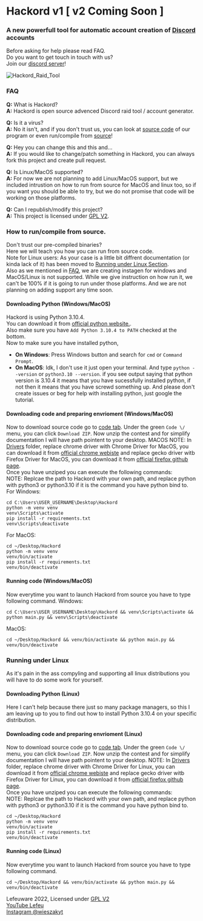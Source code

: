 # Hackord v1 [ v2 Coming Soon ]
### A new powerfull tool for automatic account creation of [Discord](https://discord.com/) accounts

Before asking for help please read FAQ.  
Do you want to get touch in touch with us?  
Join our [discord server](https://discord.gg/KCqrbVgSBF)!

![Hackord_Raid_Tool](https://user-images.githubusercontent.com/111588764/197411800-c222cc24-744e-424f-b0bd-e0a5ade83293.png)


### FAQ  
**Q:** What is Hackord?  
**A:** Hackord is open source advenced Discord raid tool / account generator.

**Q:** Is it a virus?  
**A:** No it isn't, and if you don't trust us, you can look at [source code](https://github.com/WieszakWare/Hackord) of our program or even run/compile from [source](#how-to-runcompile-from-source)!

**Q:** Hey you can change this and this and...  
**A:** If you would like to change/patch something in Hackord, you can always fork this project and create pull request.

**Q:** Is Linux/MacOS supported?  
**A:** For now we are not planning to add Linux/MacOS support, but we included intrustion on how to run from source for MacOS and linux too, so if you want you should be able to try, but we do not promise that code will be working on those platforms.

**Q:** Can I republish/modify this project?  
**A:** This project is licensed under [GPL V2](https://www.gnu.org/licenses/old-licenses/gpl-2.0.txt).

### How to run/compile from source.
Don't trust our pre-compiled binaries?  
Here we will teach you how you can run from source code.  
Note for Linux users: As your case is a little bit diffrent documentation (or kinda lack of it) has been moved to [Running under Linux Section](#running-under-linux).  
Also as we mentioned in [FAQ](#faq), we are creating instagen for windows and MacOS/Linux is not supported. While we give instruction on how run it, we can't be 100% if it is going to run under those platforms. And we are not planning on adding support any time soon.

#### Downloading Python (Windows/MacOS)
Hackord is using Python 3.10.4.  
You can download it from [official python website.](https://www.python.org/downloads/release/python-3104/).  
Also make sure you have `Add Python 3.10.4 to PATH` checked at the bottom.  
Now to make sure you have installed python,  
- **On Windows**: Press Windows button and search for `cmd` or `Command Prompt`.
- **On MacOS**: Idk, I don't use it just open your terminal.
And type `python --version` or `python3.10 --version`. if you see output saying that python version is 3.10.4 it means that you have sucessfully installed python, if not then it means that you have screwd something up. And please don't create issues or beg for help with installing python, just google the tutorial.

#### Downloading code and preparing envrioment (Windows/MacOS)
Now to download source code go to [code tab](https://github.com/WieszakWare/Hackord). Under the green `Code \/` menu, you can click `Download ZIP`. Now unzip the contest and for simplify documentation I will have path pointent to your desktop.
MACOS NOTE: In [Drivers](https://github.com/WieszakWare/Hackord) folder, replace chrome driver with Chrome Driver for MacOS, you can download it from [official chrome webiste](https://chromedriver.chromium.org/) and replace gecko driver witb Firefox Driver for MacOS, you can download it from [official firefox github page](https://github.com/mozilla/geckodriver/releases).  
Once you have unziped you can execute the following commands:  
NOTE: Replcae the path to Hackord with your own path, and replace python with python3 or python3.10 if it is the command you have python bind to.  
For Windows:
```
cd C:\Users\USER_USERNAME\Desktop\Hackord
python -m venv venv
venv\Scripts\activate
pip install -r requirements.txt
venv\Scripts\deactivate
```
For MacOS:
```
cd ~/Desktop/Hackord
python -m venv venv
venv/bin/activate
pip install -r requirements.txt
venv/bin/deactivate
```

#### Running code (Windows/MacOS)
Now everytime you want to launch Hackord from source you have to type following command.
Windows:
```
cd C:\Users\USER_USERNAME\Desktop\Hackord && venv\Scripts\activate && python main.py && venv\Scripts\deactivate
```
MacOS:
```
cd ~/Desktop/Hackord && venv/bin/activate && python main.py && venv/bin/deactivate
```


### Running under Linux
As it's pain in the ass compyling and supporting all linux distributions you will have to do some work for yourself.

#### Downloading Python (Linux)
Here I can't help because there just so many package managers, so this I am leaving up to you to find out how to install Python 3.10.4 on your specific distribution.

#### Downloading code and preparing envrioment (Linux)
Now to download source code go to [code tab](https://github.com/WieszakWare/Hackord). Under the green `Code \/` menu, you can click `Download ZIP`. Now unzip the contest and for simplify documentation I will have path pointent to your desktop.
NOTE: In [Drivers](https://github.com/WieszakWare/Hackord/) folder, replace chrome driver with Chrome Driver for Linux, you can download it from [official chrome webiste](https://chromedriver.chromium.org/) and replace gecko driver witb Firefox Driver for Linux, you can download it from [official firefox github page](https://github.com/mozilla/geckodriver/releases).  
Once you have unziped you can execute the following commands:  
NOTE: Replcae the path to Hackord with your own path, and replace python with python3 or python3.10 if it is the command you have python bind to. 
```
cd ~/Desktop/Hackord
python -m venv venv
venv/bin/activate
pip install -r requirements.txt
venv/bin/deactivate
```

#### Running code (Linux)
Now everytime you want to launch Hackord from source you have to type following command.
```
cd ~/Desktop/Hackord && venv/bin/activate && python main.py && venv/bin/deactivate
```

Lefeuware 2022, Licensed under [GPL V2](https://www.gnu.org/licenses/old-licenses/gpl-2.0.txt)  
[YouTube Lefeu](https://youtube.com/c/WieszakXD)  
[Instagram @wieszakyt](http://instagram.com/wieszakyt)
